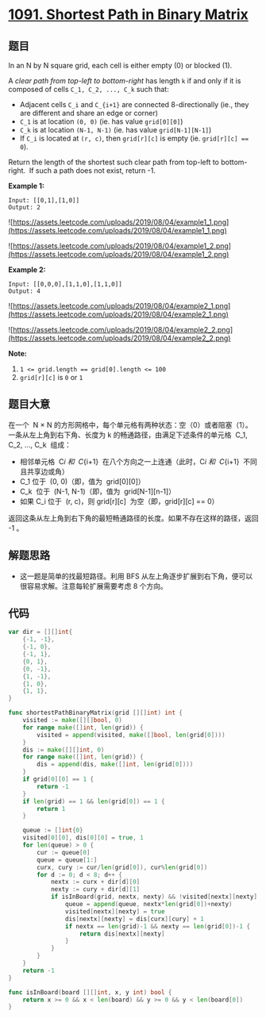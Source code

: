 # [1091. Shortest Path in Binary Matrix](https://leetcode-cn.com/problems/shortest-path-in-binary-matrix/)

## 题目

In an N by N square grid, each cell is either empty (0) or blocked (1).

A *clear path from top-left to bottom-right* has length `k` if and only if it is composed of cells `C_1, C_2, ..., C_k` such that:

- Adjacent cells `C_i` and `C_{i+1}` are connected 8-directionally (ie., they are different and share an edge or corner)
- `C_1` is at location `(0, 0)` (ie. has value `grid[0][0]`)
- `C_k` is at location `(N-1, N-1)` (ie. has value `grid[N-1][N-1]`)
- If `C_i` is located at `(r, c)`, then `grid[r][c]` is empty (ie. `grid[r][c] == 0`).

Return the length of the shortest such clear path from top-left to bottom-right.  If such a path does not exist, return -1.

**Example 1:**

```
Input: [[0,1],[1,0]]
Output: 2
```

![https://assets.leetcode.com/uploads/2019/08/04/example1_1.png](https://assets.leetcode.com/uploads/2019/08/04/example1_1.png)

![https://assets.leetcode.com/uploads/2019/08/04/example1_2.png](https://assets.leetcode.com/uploads/2019/08/04/example1_2.png)

**Example 2:**

```
Input: [[0,0,0],[1,1,0],[1,1,0]]
Output: 4
```

![https://assets.leetcode.com/uploads/2019/08/04/example2_1.png](https://assets.leetcode.com/uploads/2019/08/04/example2_1.png)

![https://assets.leetcode.com/uploads/2019/08/04/example2_2.png](https://assets.leetcode.com/uploads/2019/08/04/example2_2.png)

**Note:**

1. `1 <= grid.length == grid[0].length <= 100`
2. `grid[r][c]` is `0` or `1`

## 题目大意

在一个  N × N 的方形网格中，每个单元格有两种状态：空（0）或者阻塞（1）。一条从左上角到右下角、长度为 k 的畅通路径，由满足下述条件的单元格  C_1, C_2, ..., C_k  组成：

- 相邻单元格  C*i 和  C*{i+1}  在八个方向之一上连通（此时，C*i 和  C*{i+1}  不同且共享边或角）
- C_1 位于  (0, 0)（即，值为  grid[0][0]）
- C_k  位于  (N-1, N-1)（即，值为  grid[N-1][n-1]）
- 如果 C_i 位于  (r, c)，则 grid[r][c]  为空（即，grid[r][c] == 0）

返回这条从左上角到右下角的最短畅通路径的长度。如果不存在这样的路径，返回 -1 。

## 解题思路

- 这一题是简单的找最短路径。利用 BFS 从左上角逐步扩展到右下角，便可以很容易求解。注意每轮扩展需要考虑 8 个方向。

## 代码

```go
var dir = [][]int{
	{-1, -1},
	{-1, 0},
	{-1, 1},
	{0, 1},
	{0, -1},
	{1, -1},
	{1, 0},
	{1, 1},
}

func shortestPathBinaryMatrix(grid [][]int) int {
	visited := make([][]bool, 0)
	for range make([]int, len(grid)) {
		visited = append(visited, make([]bool, len(grid[0])))
	}
	dis := make([][]int, 0)
	for range make([]int, len(grid)) {
		dis = append(dis, make([]int, len(grid[0])))
	}
	if grid[0][0] == 1 {
		return -1
	}
	if len(grid) == 1 && len(grid[0]) == 1 {
		return 1
	}

	queue := []int{0}
	visited[0][0], dis[0][0] = true, 1
	for len(queue) > 0 {
		cur := queue[0]
		queue = queue[1:]
		curx, cury := cur/len(grid[0]), cur%len(grid[0])
		for d := 0; d < 8; d++ {
			nextx := curx + dir[d][0]
			nexty := cury + dir[d][1]
			if isInBoard(grid, nextx, nexty) && !visited[nextx][nexty] && grid[nextx][nexty] == 0 {
				queue = append(queue, nextx*len(grid[0])+nexty)
				visited[nextx][nexty] = true
				dis[nextx][nexty] = dis[curx][cury] + 1
				if nextx == len(grid)-1 && nexty == len(grid[0])-1 {
					return dis[nextx][nexty]
				}
			}
		}
	}
	return -1
}

func isInBoard(board [][]int, x, y int) bool {
	return x >= 0 && x < len(board) && y >= 0 && y < len(board[0])
}
```
